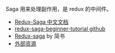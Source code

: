 Saga 用来处理副作用，是 redux 的中间件。    

- [Redux-Saga 中文文档](https://redux-saga-in-chinese.js.org/)
- [redux-saga-beginner-tutorial github](https://redux-saga-in-chinese.js.org/docs/introduction/BeginnerTutorial.html)
- [Redux-saga](https://www.jianshu.com/p/6f96bdaaea22) by 简书
- [外部资源](https://redux-saga-in-chinese.js.org/docs/ExternalResources.html)

